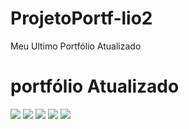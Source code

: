 # ProjetoPortf-lio2
Meu Ultimo Portfólio Atualizado


<h1>portfólio Atualizado</h1>

<img src="https://user-images.githubusercontent.com/93503467/165438968-36c590d5-924f-4895-af96-b7ab0951c58c.png"/>
<img src="https://user-images.githubusercontent.com/93503467/165438971-078ddd3f-d3a0-4051-81f6-b1ffb7534611.png"/>
<img src="https://user-images.githubusercontent.com/93503467/165438974-bcc9298b-0f86-4c46-9304-ec36c6470300.png"/>
<img src="https://user-images.githubusercontent.com/93503467/165438976-d9a72647-cebb-44e2-930d-1f9be11bcc6a.png"/>
<img src="https://user-images.githubusercontent.com/93503467/165438977-f620b1a4-fdb5-49cc-b22f-8aea8e80c912.png"/>
